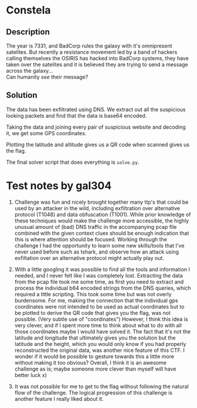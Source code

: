 # Constela
## Description
The year is 7331, and BadCorp rules the galaxy with it's omnipresent satelites. But recently a resistance movement led by a band of hackers calling themselves the OSIRIS has hacked into BadCorp systems, they have taken over the satelites and it is believed they are trying to send a message across the galaxy... </br>
Can humanity _see_ their message?

## Solution
The data has been exfiltrated using DNS. We extract out all the suspicious looking packets and find that the data is base64 encoded.

Taking the data and joining every pair of suspicious website and decoding it, we get some GPS coordinates.

Plotting the latitude and altitude gives us a QR code when scanned gives us the flag.

The final solver script that does everything is `solve.py`.

# Test notes by gal304

1. Challenge was fun and nicely brought together many ttp's that could be used by an attacker in the wild, including exfiltration over alternative protocol (T1048) and data obfuscation (T1001). While prior knowledge of these techniques would make the challenge more accessible, the highly unusual amount of (bad) DNS traffic in the accompanying pcap file combined with the given context clues should be enough indication that this is where attention should be focused. Working through the challenge I had the opportunity to learn some new skills/tools that I've never used before such as tshark, and observe how an attack using exfiltation over an alternative protocol might actually play out. 

2. With a little googling it was possible to find all the tools and information I needed, and I never felt like I was completely lost. Extracting the data from the pcap file took me some time, as first you need to extract and process the individual b64 encoded strings from the DNS queries, which required a little scripting. This took some time but was not overly burdensome. For me, making the connection that the individual gps coordinates were not intended to be used as actual coordinates but to be plotted to derive the QR code that gives you the flag, was not possible. (Very subtle use of "coordinates")  However, I think this idea is very clever, and if I spent more time to think about what to do with all those coordinates maybe I would have solved it. The fact that it's not the latitude and longitude that ultimately gives you the solution but the latitude and the height, which you would only know if you had properly reconstructed the original data, was another nice feature of this CTF. I wonder if it would be possible to gesture towards this a little more without making it too obvious? Overall, I think it is an awesome challenge as is; maybe someone more clever than myself will have better luck x)

3. It was not possible for me to get to the flag without following the natural flow of the challenge. The logical progression of this challenge is another feature I really liked about it. 